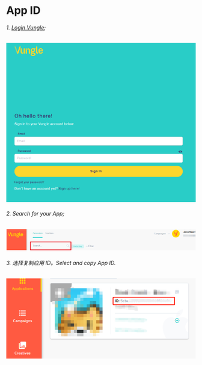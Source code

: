 # App ID

###### 1. [Login Vungle](<https://vungle.com/>);

![sign-in](sign-in.png)

###### 2. Search for your App;

![2](2.png)

###### 3. 选择复制应用 ID。Select and copy App ID.

![appid](appid.png)

